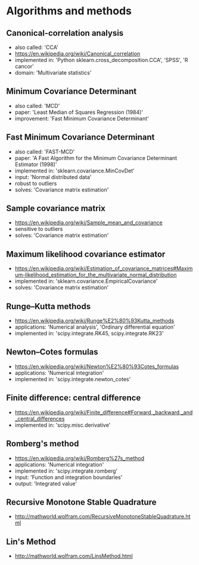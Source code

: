 # Algorithms and methods

## Canonical-correlation analysis
- also called: 'CCA'
- https://en.wikipedia.org/wiki/Canonical_correlation
- implemented in: 'Python sklearn.cross_decomposition.CCA', 'SPSS', 'R cancor'
- domain: 'Multivariate statistics'

## Minimum Covariance Determinant
- also called: 'MCD'
- paper: 'Least Median of Squares Regression (1984)'
- improvement: 'Fast Minimum Covariance Determinant'

## Fast Minimum Covariance Determinant
- also called: 'FAST-MCD'
- paper: 'A Fast Algorithm for the Minimum Covariance Determinant Estimator (1998)'
- implemented in: 'sklearn.covariance.MinCovDet'
- input: 'Normal distributed data'
- robust to outliers
- solves: 'Covariance matrix estimation'

## Sample covariance matrix
- https://en.wikipedia.org/wiki/Sample_mean_and_covariance
- sensitive to outliers
- solves: 'Covariance matrix estimation'

## Maximum likelihood covariance estimator
- https://en.wikipedia.org/wiki/Estimation_of_covariance_matrices#Maximum-likelihood_estimation_for_the_multivariate_normal_distribution
- implemented in: 'sklearn.covariance.EmpiricalCovariance'
- solves: 'Covariance matrix estimation'

## Runge–Kutta methods
- https://en.wikipedia.org/wiki/Runge%E2%80%93Kutta_methods
- applications: 'Numerical analysis', 'Ordinary differential equation'
- implemented in: 'scipy.integrate.RK45, scipy.integrate.RK23'

## Newton–Cotes formulas
- https://en.wikipedia.org/wiki/Newton%E2%80%93Cotes_formulas
- applications: 'Numerical integration'
- implemented in: 'scipy.integrate.newton_cotes'

## Finite difference: central difference
- https://en.wikipedia.org/wiki/Finite_difference#Forward,_backward,_and_central_differences
- implemented in: 'scipy.misc.derivative'

## Romberg's method
- https://en.wikipedia.org/wiki/Romberg%27s_method
- applications: 'Numerical integration'
- implemented in: 'scipy.integrate.romberg'
- input: 'Function and integration boundaries'
- output: 'Integrated value'

## Recursive Monotone Stable Quadrature
- http://mathworld.wolfram.com/RecursiveMonotoneStableQuadrature.html

## Lin's Method
- http://mathworld.wolfram.com/LinsMethod.html
